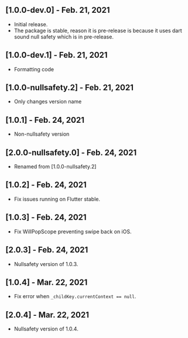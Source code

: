 ## [1.0.0-dev.0] - Feb. 21, 2021

* Initial release.
* The package is stable, reason it is pre-release is because it uses dart sound null safety which is in pre-release.

## [1.0.0-dev.1] - Feb. 21, 2021

* Formatting code

## [1.0.0-nullsafety.2] - Feb. 21, 2021

* Only changes version name

## [1.0.1] - Feb. 24, 2021

* Non-nullsafety version

## [2.0.0-nullsafety.0] - Feb. 24, 2021
* Renamed from [1.0.0-nullsafety.2]

## [1.0.2] - Feb. 24, 2021

* Fix issues running on Flutter stable.

## [1.0.3] - Feb. 24, 2021

* Fix WillPopScope preventing swipe back on iOS.

## [2.0.3] - Feb. 24, 2021

* Nullsafety version of 1.0.3.

## [1.0.4] - Mar. 22, 2021

* Fix error when `_childKey.currentContext == null`.

## [2.0.4] - Mar. 22, 2021

* Nullsafety version of 1.0.4.
